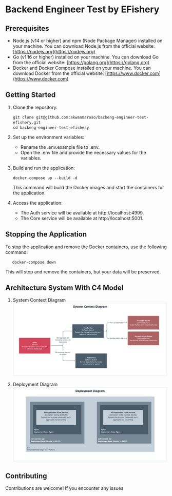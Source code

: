 # Backend Engineer Test by EFishery

## Prerequisites

- Node.js (v14 or higher) and npm (Node Package Manager) installed on your machine. You can download Node.js from the official website: [https://nodejs.org](https://nodejs.org)
- Go (v1.16 or higher) installed on your machine. You can download Go from the official website: [https://golang.org](https://golang.org)
- Docker and Docker Compose installed on your machine. You can download Docker from the official website: [https://www.docker.com](https://www.docker.com)

## Getting Started

1. Clone the repository:

   ```shell
   git clone git@github.com:akwanmaroso/backeng-engineer-test-efishery.git
   cd backeng-engineer-test-efishery
   ```

2. Set up the environment variables:

   - Rename the .env.example file to .env.
   - Open the .env file and provide the necessary values for the variables.

3. Build and run the application:

   ```shell
   docker-compose up --build -d
   ```

   This command will build the Docker images and start the containers for the application.

4. Access the application:
   - The Auth service will be available at http://localhost:4999.
   - The Core service will be available at http://localhost:5001.

## Stopping the Application

To stop the application and remove the Docker containers, use the following command:

```shell
   docker-compose down
```

This will stop and remove the containers, but your data will be preserved.

## Architecture System With C4 Model

1. System Context Diagram
   ![System Context Diagram](img/1.png)

2. Deployment Diagram
   ![Deployment Diagram](img/2.png)

## Contributing

Contributions are welcome! If you encounter any issues
